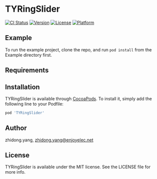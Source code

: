 # TYRingSlider

[![CI Status](https://img.shields.io/travis/zhidong.yang/TYRingSlider.svg?style=flat)](https://travis-ci.org/zhidong.yang/TYRingSlider)
[![Version](https://img.shields.io/cocoapods/v/TYRingSlider.svg?style=flat)](https://cocoapods.org/pods/TYRingSlider)
[![License](https://img.shields.io/cocoapods/l/TYRingSlider.svg?style=flat)](https://cocoapods.org/pods/TYRingSlider)
[![Platform](https://img.shields.io/cocoapods/p/TYRingSlider.svg?style=flat)](https://cocoapods.org/pods/TYRingSlider)

## Example

To run the example project, clone the repo, and run `pod install` from the Example directory first.

## Requirements

## Installation

TYRingSlider is available through [CocoaPods](https://cocoapods.org). To install
it, simply add the following line to your Podfile:

```ruby
pod 'TYRingSlider'
```

## Author

zhidong.yang, zhidong.yang@enjoyelec.net

## License

TYRingSlider is available under the MIT license. See the LICENSE file for more info.
